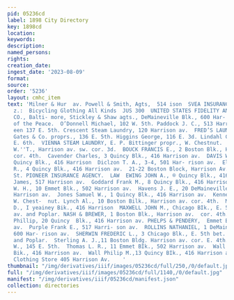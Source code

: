```yaml
---
pid: 05236cd
label: 1898 City Directory
key: 1898cd
location: 
keywords: 
description: 
named_persons: 
rights: 
creation_date: 
ingest_date: '2023-08-09'
format: 
source: 
order: '5236'
layout: cmhc_item
text: 'Milner & Hur  av. Powell & Smith, Agts,  514 ison  SVEA INSURANCE CO, Sweden
  z.:  Bicycling Glothing All Kinds  JUS 300  UNITED STATES FIDELITY AND GUARANTY
  CO., Balti- more, Stickley & Shaw agts., DeMaineville Blk., 600 Har- rison av.  Justices
  of the Peace.  O’Donnell Michael, 102 W. 5th. Paddock J. C., 513 Harrison av.  Laundries.  City
  een 137 E. 5th. Crescent Steam Laundry, 120 Harrison av.  FRED’S LAUNDRY, H. H.
  Gates & Co. proprs., 136 E. 5th. Higgins George, 116 E. 3d. Lindahl Charles, 223
  E. 6th.  VIENNA STEAM LAUNDRY, E. P. Bittinger propr., W. Chestnut.  121  Lawyers.  Beall
  W.''T., Harrison av. sw. cor. 3d.  BOUCK FRANCIS E., 2 Boston Blk., Harrison av.
  cor. 4th.  Cavender Charles, 3 Quincy Blk., 416 Harrison av.  DAVIS WALTER W., 6
  Quincy Blk., 416 Harrison  Diclzon T. A., 3-4, 501 Har- rison av.  Elder George
  R., 4 Quincy Blk., 416 Harrison av.  21-22 Boston Block, Harrison Av., Cor. 4th
  St. PIONEER INSURANCE AGENCY.  LAW  EWING JOHN A., ® Quincy Blk., 416 Harrison  Glynn
  James, 517 Harrison av.  Goddard Frank M., 8 Quincy Blk., 416 Harrison av.  Harrison
  W. H., 10 Emmet Blk., 502 Harrison av.  Havens J. E., 20 DeMaineville Blk., 600
  Harrison av.  Jones Samuel W., 1 Quincy Blk., 416 Harrison av.  Kennedy W. R., 110
  W. Chest-  nut. Lynch Al., 10 Boston Bilk., Harrison av. cor. 4th.  McLEOD ROBERT
  D., I yeainey Bik., 416 Harrison  MAXWELL JOHN M., Chicago BIk., E. 5th bet. Harrison
  av. and Poplar. NASH & BREWER, 1 Boston Blk., Harrison av.  cor. 4th. O’Farrell
  Phillip, 20 Quincy  Blk., 416 Harrison av. PHELPS & PENDERY,  Emmet BIk., 502 Harrison
  av.  Purple Frank E., 517 Harri- son av.  ROLLINS NATHANIEL, 1 DeMaineville Blk.,
  600 Har- rison av.  SHERWIN FREDERIC L., 3 Chicago Blk., E. 5th bet. Harrison av.
  and Poplar.  Sterling A. J.,11 Boston Bldg. Harrison av. cor. E. 4th.  Stone A.
  W., 145 E. 5th.  Thomas L. R., 11 Emmet BIk., 502 Harrison av.  Wall N. A., 13 Quincy
  Bik., 416 Harrison av.  Wall Philip M.,13 Quincy BIk., 416 Harrison av.  at Hayden’s
  Clothing Store 405 Harrison Av.    '
thumbnail: "/img/derivatives/iiif/images/05236cd/full/250,/0/default.jpg"
full: "/img/derivatives/iiif/images/05236cd/full/1140,/0/default.jpg"
manifest: "/img/derivatives/iiif/05236cd/manifest.json"
collection: directories
---
```


